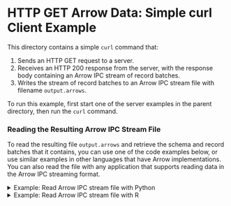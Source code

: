 <!---
  Licensed to the Apache Software Foundation (ASF) under one
  or more contributor license agreements.  See the NOTICE file
  distributed with this work for additional information
  regarding copyright ownership.  The ASF licenses this file
  to you under the Apache License, Version 2.0 (the
  "License"); you may not use this file except in compliance
  with the License.  You may obtain a copy of the License at

    http://www.apache.org/licenses/LICENSE-2.0

  Unless required by applicable law or agreed to in writing,
  software distributed under the License is distributed on an
  "AS IS" BASIS, WITHOUT WARRANTIES OR CONDITIONS OF ANY
  KIND, either express or implied.  See the License for the
  specific language governing permissions and limitations
  under the License.
-->

# HTTP GET Arrow Data: Simple curl Client Example

This directory contains a simple `curl` command that:
1. Sends an HTTP GET request to a server.
2. Receives an HTTP 200 response from the server, with the response body containing an Arrow IPC stream of record batches.
3. Writes the stream of record batches to an Arrow IPC stream file with filename `output.arrows`.

To run this example, first start one of the server examples in the parent directory, then run the `curl` command.

### Reading the Resulting Arrow IPC Stream File

To read the resulting file `output.arrows` and retrieve the schema and record batches that it contains, you can use one of the code examples below, or use similar examples in other languages that have Arrow implementations. You can also read the file with any application that supports reading data in the Arrow IPC streaming format.

<details>
  <summary>Example: Read Arrow IPC stream file with Python</summary>

  ```py
  import pyarrow as pa

  with open("output.arrows", "rb") as f:
      reader = pa.ipc.open_stream(f)
      
      schema = reader.schema
      
      batch = reader.read_next_batch()
      # ...
      
      # or alternatively:
      batches = [b for b in reader]
  ```
</details>

<details>
  <summary>Example: Read Arrow IPC stream file with R</summary>

  ```r
  library(arrow)

  reader <- RecordBatchStreamReader$create(ReadableFile$create("output.arrows"))

  schema <- reader$schema

  batch <- reader$read_next_batch()
  # ...

  # or alternatively:
  table <- reader$read_table()
  ```
</details>

